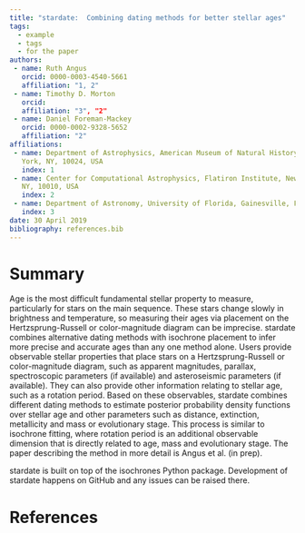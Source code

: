 ```yaml
---
title: "stardate:  Combining dating methods for better stellar ages"
tags:
  - example
  - tags
  - for the paper
authors:
 - name: Ruth Angus
   orcid: 0000-0003-4540-5661
   affiliation: "1, 2"
 - name: Timothy D. Morton
   orcid:
   affiliation: "3", "2"
 - name: Daniel Foreman-Mackey
   orcid: 0000-0002-9328-5652
   affiliation: "2"
affiliations:
 - name: Department of Astrophysics, American Museum of Natural History, New
   York, NY, 10024, USA
   index: 1
 - name: Center for Computational Astrophysics, Flatiron Institute, New York,
   NY, 10010, USA
   index: 2
 - name: Department of Astronomy, University of Florida, Gainesville, FL, USA
   index: 3
date: 30 April 2019
bibliography: references.bib
---
```


# Summary

Age is the most difficult fundamental stellar property to measure,
particularly for stars on the main sequence.
These stars change slowly in brightness and temperature, so measuring their
ages via placement on the Hertzsprung-Russell or color-magnitude diagram can
be imprecise.
stardate combines alternative dating methods with isochrone placement to infer
more precise and accurate ages than any one method alone.
Users provide observable stellar properties that place stars on a
Hertzsprung-Russell or color-magnitude diagram, such as apparent magnitudes,
parallax, spectroscopic parameters (if available) and asteroseismic parameters
(if available).
They can also provide other information relating to stellar age, such as a
rotation period.
Based on these observables, stardate combines different dating methods to
estimate posterior probability density functions over stellar age and other
parameters such as distance, extinction, metallicity and mass or evolutionary
stage.
This process is similar to isochrone fitting, where rotation period is an
additional observable dimension that is directly related to age, mass and
evolutionary stage.
The paper describing the method in more detail is Angus et al. (in prep).

stardate is built on top of the isochrones Python package. Development of stardate happens on GitHub and any issues can be raised there.

# References
